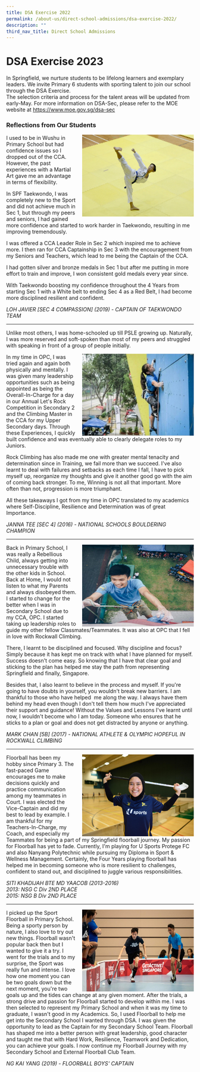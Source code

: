 ```yaml
---
title: DSA Exercise 2022
permalink: /about-us/direct-school-admissions/dsa-exercise-2022/
description: ""
third_nav_title: Direct School Admissions
---
```

# **DSA Exercise 2023**
In Springfield, we nurture students to be lifelong learners and exemplary leaders. We invite Primary 6 students with sporting talent to join our school through the DSA Exercise.
<br>The selection criteria and process for the talent areas will be updated from early-May. For more information on DSA-Sec, please refer to the MOE website at https://www.moe.gov.sg/dsa-sec



### Reflections from Our Students

<img src="/images/javier.jpg" style="width:300px;height:220px;margin-left:15px;" align="right">

I used to be in Wushu in Primary School but had confidence issues so I dropped out of the CCA. However, the past experiences with a Martial Art gave me an advantage in terms of flexibility.

In SPF Taekwondo, I was completely new to the Sport and did not achieve much in Sec 1, but through my peers and seniors, I had gained more confidence and started to work harder in Taekwondo, resulting in me improving tremendously.

I was offered a CCA Leader Role in Sec 2 which inspired me to achieve more. I then ran for CCA Captainship in Sec 3 with the encouragement from my Seniors and Teachers, which lead to me being the Captain of the CCA.

I had gotten silver and bronze medals in Sec 1 but after me putting in more effort to train and improve, I won consistent gold medals every year since.

With Taekwondo boosting my confidence throughout the 4 Years from starting Sec 1 with a White belt to ending Sec 4 as a Red Belt, I had become more disciplined resilient and confident.

_LOH JAVIER \[SEC 4 COMPASSION\] (2019) - CAPTAIN OF TAEKWONDO TEAM_

* * *


Unlike most others, I was home-schooled up till PSLE growing up. Naturally, I was more reserved and soft-spoken than most of my peers and struggled with speaking in front of a group of people initially.

<img src="/images/JENNA.jpg" style="width:300px;height:220px;margin-left:15px;" align="right">

In my time in OPC, I was tried again and again both physically and mentally. I was given many leadership opportunities such as being appointed as being the Overall-In-Charge for a day in our Annual Let's Rock Competition in Secondary 2 and the Climbing Master in the CCA for my Upper Secondary days. Through these Experiences, I quickly built confidence and was eventually able to clearly delegate roles to my Juniors. 

Rock Climbing has also made me one with greater mental tenacity and determination since in Training, we fail more than we succeed. I've also learnt to deal with failures and setbacks as each time I fall, I have to pick myself up, reorganize my thoughts and give it another good go with the aim of coming back stronger. To me, Winning is not all that important. More often than not, progression is more triumphant.

All these takeaways I got from my time in OPC translated to my academics where Self-Discipline, Resilience and Determination was of great Importance.

_JANNA TEE \[SEC 4\] (2016) - NATIONAL SCHOOLS BOULDERING CHAMPION_

* * *

<img src="/images/MARK.jpg" style="width:300px;height:220px;margin-left:15px;" align="right">

Back in Primary School, I was really a Rebellious Child, always getting into unnecessary trouble with the other kids in School. Back at Home, I would not listen to what my Parents and always disobeyed them. I started to change for the better when I was in Secondary School due to my CCA, OPC. I started taking up leadership roles to guide my other fellow Classmates/Teammates. It was also at OPC that I fell in love with Rockwall Climbing.

There, I learnt to be disciplined and focused. Why discipline and focus? Simply because it has kept me on track with what I have planned for myself. Success doesn't come easy. So knowing that I have that clear goal and sticking to the plan has helped me stay the path from representing Springfield and finally, Singapore.

Besides that, I also learnt to believe in the process and myself. If you're going to have doubts in yourself, you wouldn't break new barriers. I am thankful to those who have helped&nbsp; me along the way. I always have them behind my head even though I don't tell them how much I've appreciated their support and guidance! Without the Values and Lessons I've learnt until now, I wouldn't become who I am today. Someone who ensures that he sticks to a plan or goal and does not get distracted by anyone or anything.

_MARK CHAN \[5B\] (2017) - NATIONAL ATHLETE &amp; OLYMPIC HOPEFUL IN ROCKWALL CLIMBING_

* * *

<img src="/images/F404C84B.jpeg" style="width:300px;height:220px;margin-left:15px;" align="right">

Floorball has been my hobby since Primary 3. The fast-paced Game encourages me to make decisions quickly and practice communication among my teammates in Court. I was elected the Vice-Captain and did my best to lead by example. 
I am thankful for my Teachers-In-Charge, my Coach, and especially my Teammates for being a part of my Springfield floorball journey. My passion for Floorball has yet to fade. Currently, I'm playing for U Sports Protege FC and also Nanyang Polytechnic while pursuing my Diploma in Sport &amp; Wellness Management. Certainly, the Four Years playing floorball has helped me in becoming someone who is more resilient to challenges, confident to stand out, and disciplined to juggle various responsibilities.

_SITI KHADIJAH BTE MD YAACOB (2013-2016)_    
_2013: NSG C Div 2ND&nbsp;PLACE_     
_2015: NSG B Div 2ND PLACE_

* * *

<img src="/images/2019.jpg" style="width:300px;height:220px;margin-left:15px;" align="right">

I picked up the Sport Floorball in Primary School. Being a sporty person by nature, I also love to try out new things. Floorball wasn't popular back then but I wanted to give it a try. I went for the trials and to my surprise, the Sport was really fun and intense. I love how one moment you can be two goals down but the next moment, you're two goals up and the tides can change at any given moment. After the trials, a strong drive and passion for Floorball started to develop within me. I was then selected to represent my Primary School and when it was my time to graduate, I wasn't good in my Academics. So, I used Floorball to help me get into the Secondary School I wanted through DSA. I was given the opportunity to lead as the Captain for my Secondary School Team. Floorball has shaped me into a better person with great leadership, good character and taught me that with Hard Work, Resilience, Teamwork and Dedication, you can achieve your goals. I now continue my Floorball Journey with my Secondary School and External Floorball Club Team.  

_NG KAI YANG (2019) - FLOORBALL BOYS' CAPTAIN_